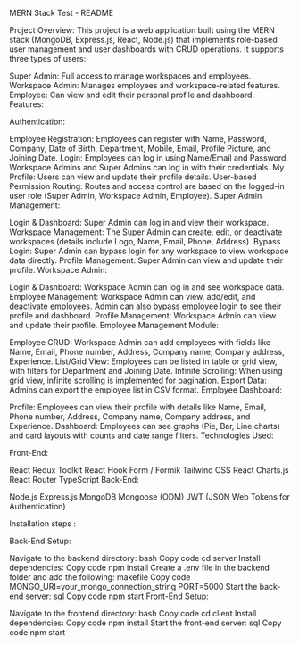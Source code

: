 MERN Stack Test - README

Project Overview: This project is a web application built using the MERN stack (MongoDB, Express.js, React, Node.js) that implements role-based user management and user dashboards with CRUD operations. It supports three types of users:

Super Admin: Full access to manage workspaces and employees.
Workspace Admin: Manages employees and workspace-related features.
Employee: Can view and edit their personal profile and dashboard.
Features:

Authentication:

Employee Registration: Employees can register with Name, Password, Company, Date of Birth, Department, Mobile, Email, Profile Picture, and Joining Date.
Login: Employees can log in using Name/Email and Password. Workspace Admins and Super Admins can log in with their credentials.
My Profile: Users can view and update their profile details.
User-based Permission Routing: Routes and access control are based on the logged-in user role (Super Admin, Workspace Admin, Employee).
Super Admin Management:

Login & Dashboard: Super Admin can log in and view their workspace.
Workspace Management: The Super Admin can create, edit, or deactivate workspaces (details include Logo, Name, Email, Phone, Address).
Bypass Login: Super Admin can bypass login for any workspace to view workspace data directly.
Profile Management: Super Admin can view and update their profile.
Workspace Admin:

Login & Dashboard: Workspace Admin can log in and see workspace data.
Employee Management: Workspace Admin can view, add/edit, and deactivate employees. Admin can also bypass employee login to see their profile and dashboard.
Profile Management: Workspace Admin can view and update their profile.
Employee Management Module:

Employee CRUD: Workspace Admin can add employees with fields like Name, Email, Phone number, Address, Company name, Company address, Experience.
List/Grid View: Employees can be listed in table or grid view, with filters for Department and Joining Date.
Infinite Scrolling: When using grid view, infinite scrolling is implemented for pagination.
Export Data: Admins can export the employee list in CSV format.
Employee Dashboard:

Profile: Employees can view their profile with details like Name, Email, Phone number, Address, Company name, Company address, and Experience.
Dashboard: Employees can see graphs (Pie, Bar, Line charts) and card layouts with counts and date range filters.
Technologies Used:

Front-End:

React
Redux Toolkit
React Hook Form / Formik
Tailwind CSS
React Charts.js
React Router
TypeScript
Back-End:

Node.js
Express.js
MongoDB
Mongoose (ODM)
JWT (JSON Web Tokens for Authentication)


Installation steps :

Back-End Setup:

Navigate to the backend directory:
bash
Copy code
cd server
Install dependencies:
Copy code
npm install
Create a .env file in the backend folder and add the following:
makefile
Copy code
MONGO_URI=your_mongo_connection_string
PORT=5000
Start the back-end server:
sql
Copy code
npm start
Front-End Setup:

Navigate to the frontend directory:
bash
Copy code
cd client
Install dependencies:
Copy code
npm install
Start the front-end server:
sql
Copy code
npm start
